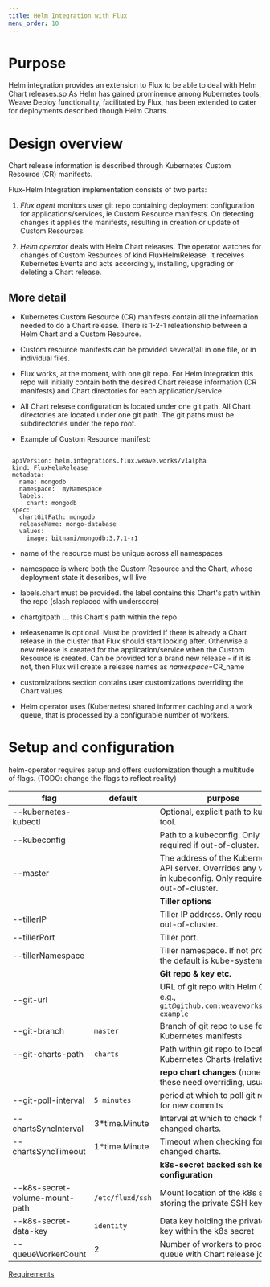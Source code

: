 ```yaml
---
title: Helm Integration with Flux
menu_order: 10
---
```


# Purpose

Helm integration provides an extension to Flux to be able to deal with Helm Chart releases.sp
As Helm has gained prominence among Kubernetes tools, Weave Deploy functionality,
facilitated by Flux, has been extended to cater for deployments described though Helm
Charts.

# Design overview

Chart release information is described through Kubernetes Custom Resource (CR) manifests.

Flux-Helm Integration implementation consists of two parts:

1. *Flux agent* monitors user git repo containing deployment configuration for applications/services, ie Custom Resource manifests. On detecting changes it applies the manifests, resulting in creation or update of Custom Resources.

2. *Helm operator* deals with Helm Chart releases. The operator watches for changes of Custom Resources of kind FluxHelmRelease. It receives Kubernetes Events and acts accordingly, installing, upgrading or deleting a Chart release.

## More detail

 - Kubernetes Custom Resource (CR) manifests contain all the information needed to do a Chart release. There is 1-2-1 releationship between a Helm Chart and a Custom Resource.

 - Custom resource manifests can be provided several/all in one file, or in individual files.

 - Flux works, at the moment, with one git repo. For Helm integration this repo will initially contain both the desired Chart release information (CR manifests) and Chart directories for each application/service.

 - All Chart release configuration is located under one git path. All Chart directories are located under one git path. The git paths must be subdirectories under the repo root.

 - Example of Custom Resource manifest:
 ```
---
  apiVersion: helm.integrations.flux.weave.works/v1alpha
  kind: FluxHelmRelease
  metadata:
    name: mongodb
    namespace:  myNamespace
    labels:
      chart: mongodb
  spec:
    chartGitPath: mongodb
    releaseName: mongo-database
    values:
      image: bitnami/mongodb:3.7.1-r1
 ```

  - name of the resource must be unique across all namespaces
  - namespace is where both the Custom Resource and the Chart, whose deployment state it describes, will live
  - labels.chart must be provided. the label contains this Chart's path within the repo (slash replaced with underscore)
  - chartgitpath ... this Chart's path within the repo
  - releasename is optional. Must be provided if there is already a Chart release in the cluster that Flux should start looking after. Otherwise a new release is created for the application/service when the Custom Resource is created. Can be provided for a brand new release - if it is not, then Flux will create a release names as $namespace-$CR_name
  - customizations section contains user customizations overriding the Chart values

 - Helm operator uses (Kubernetes) shared informer caching and a work queue, that is processed by a configurable number of workers.
# Setup and configuration

helm-operator requires setup and offers customization though a multitude of flags.
(TODO: change the flags to reflect reality)

|flag                    | default                       | purpose |
|------------------------|-------------------------------|---------|
|--kubernetes-kubectl    |                               | Optional, explicit path to kubectl tool.|
|--kubeconfig            |                               | Path to a kubeconfig. Only required if out-of-cluster.|
|--master                |                               | The address of the Kubernetes API server. Overrides any value in kubeconfig. Only required if out-of-cluster.|
|                        |                               | **Tiller options**|
|--tillerIP              |                               | Tiller IP address. Only required if out-of-cluster.|
|--tillerPort            |                               | Tiller port.|
|--tillerNamespace       |                               | Tiller namespace. If not provided, the default is kube-system.|
|                        |                               | **Git repo & key etc.**|
|--git-url               |                               | URL of git repo with Helm Charts; e.g., `git@github.com:weaveworks/flux-example`|
|--git-branch            | `master`                      | Branch of git repo to use for Kubernetes manifests|
|--git-charts-path       | `charts`                      | Path within git repo to locate Kubernetes Charts (relative path)|
|                        |                               | **repo chart changes** (none of these need overriding, usually) |
|--git-poll-interval     | `5 minutes`                   | period at which to poll git repo for new commits|
|--chartsSyncInterval    | 3*time.Minute                 | Interval at which to check for changed charts.|
|--chartsSyncTimeout     | 1*time.Minute                 | Timeout when checking for changed charts.|
|                        |                               | **k8s-secret backed ssh keyring configuration**|
|--k8s-secret-volume-mount-path | `/etc/fluxd/ssh`       | Mount location of the k8s secret storing the private SSH key|
|--k8s-secret-data-key   | `identity`                    | Data key holding the private SSH key within the k8s secret|
|--queueWorkerCount      |  2                            | Number of workers to process queue with Chart release jobs.|

[Requirements](./helm-integration-requirements.md)
